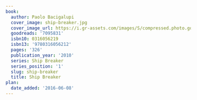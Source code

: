 ```yaml
---
book:
  author: Paolo Bacigalupi
  cover_image: ship-breaker.jpg
  cover_image_url: https://i.gr-assets.com/images/S/compressed.photo.goodreads.com/books/1327874074l/7095831._SX98_.jpg
  goodreads: '7095831'
  isbn10: 0316056219
  isbn13: '9780316056212'
  pages: '326'
  publication_year: '2010'
  series: Ship Breaker
  series_position: '1'
  slug: ship-breaker
  title: Ship Breaker
plan:
  date_added: '2016-06-08'
---
```

